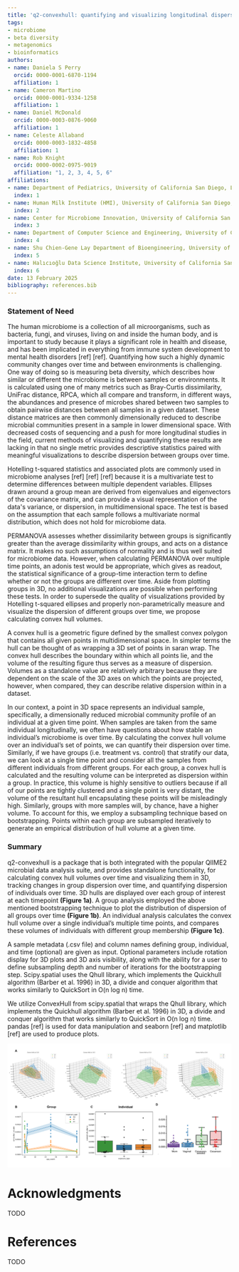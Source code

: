 ```yaml
---
title: 'q2-convexhull: quantifying and visualizing longitudinal dispersion in mircobiome datasets'
tags:
- microbiome
- beta diversity
- metagenomics
- bioinformatics
authors:
- name: Daniela S Perry
  orcid: 0000-0001-6870-1194
  affiliation: 1
- name: Cameron Martino
  orcid: 0000-0001-9334-1258
  affiliation: 1
- name: Daniel McDonald
  orcid: 0000-0003-0876-9060
  affiliation: 1
- name: Celeste Allaband
  orcid: 0000-0003-1832-4858
  affiliation: 1
- name: Rob Knight
  orcid: 0000-0002-0975-9019
  affiliation: "1, 2, 3, 4, 5, 6"
affiliations:
- name: Department of Pediatrics, University of California San Diego, La Jolla, CA, USA
  index: 1
- name: Human Milk Institute (HMI), University of California San Diego, La Jolla, CA, USA
  index: 2
- name: Center for Microbiome Innovation, University of California San Diego, La Jolla, CA, USA
  index: 3
- name: Department of Computer Science and Engineering, University of California San Diego, La Jolla, CA, USA
  index: 4
- name: Shu Chien-Gene Lay Department of Bioengineering, University of California San Diego, La Jolla, CA, USA
  index: 5
- name: Halıcıoğlu Data Science Institute, University of California San Diego, La Jolla, CA, USA
  index: 6
date: 13 February 2025
bibliography: references.bib
---
```

### Statement of Need

The human microbiome is a collection of all microorganisms, such as bacteria, fungi, and viruses, living on and inside the human body, and is important to study because it plays a significant role in health and disease, and has been implicated in everything from immune system development to mental health disorders [ref] [ref]. Quantifying how such a highly dynamic community changes over time and between environments is challenging. One way of doing so is measuring beta diversity, which describes how similar or different the microbiome is between samples or environments. It is calculated using one of many metrics such as Bray-Curtis dissimilarity, UniFrac distance, RPCA, which all compare and transform, in different ways, the abundances and presence of microbes shared between two samples to obtain pairwise distances between all samples in a given dataset. These distance matrices are then commonly dimensionally reduced to describe microbial communities present in a sample in lower dimensional space. With decreased costs of sequencing and a push for more longitudinal studies in the field, current methods of visualizing and quantifying these results are lacking in that no single metric provides descriptive statistics paired with meaningful visualizations to describe dispersion between groups over time.

Hotelling t-squared statistics and associated plots are commonly used in microbiome analyses [ref] [ref] [ref] because it is a multivariate test to determine differences between multiple dependent variables. Ellipses drawn around a group mean are derived from eigenvalues and eigenvectors of the covariance matrix, and can provide a visual representation of the data's variance, or dispersion, in multidimensional space. The test is based on the assumption that each sample follows a multivariate normal distribution, which does not hold for microbiome data.

PERMANOVA assesses whether dissimilarity between groups is significantly greater than the average dissimilarity within groups, and acts on a distance matrix. It makes no such assumptions of normality and is thus well suited for microbiome data. However, when calculating PERMANOVA over multiple time points, an adonis test would be appropriate, which gives as readout, the statistical significance of a group-time interaction term to define whether or not the groups are different over time. Aside from plotting groups in 3D, no additional visualizations are possible when performing these tests.
In order to supersede the quality of visualizations provided by Hotelling t-squared ellipses and properly non-parametrically measure and visualize the dispersion of different groups over time, we propose calculating convex hull volumes.

A convex hull is a geometric figure defined by the smallest convex polygon that contains all given points in multidimensional space. In simpler terms the hull can be thought of as wrapping a 3D set of points in saran wrap. The convex hull describes the boundary within which all points lie, and the volume of the resulting figure thus serves as a measure of dispersion. Volumes as a standalone value are relatively arbitrary because they are dependent on the scale of the 3D axes on which the points are projected, however, when compared, they can describe relative dispersion within in a dataset.

In our context, a point in 3D space represents an individual sample, specifically, a dimensionally reduced microbial community profile of an individual at a given time point. When samples are taken from the same individual longitudinally, we often have questions about how stable an individual’s microbiome is over time. By calculating the convex hull volume over an individual’s set of points, we can quantify their dispersion over time. 
Similarly, if we have groups (i.e. treatment vs. control) that stratify our data, we can look at a single time point and consider all the samples from different individuals from different groups. For each group, a convex hull is calculated and the resulting volume can be interpreted as dispersion within a group. In practice, this volume is highly sensitive to outliers because if all of our points are tightly clustered and a single point is very distant, the volume of the resultant hull encapsulating these points will be misleadingly high. Similarly, groups with more samples will, by chance, have a higher volume. To account for this, we employ a subsampling technique based on bootstrapping. Points within each group are subsampled iteratively to generate an empirical distribution of hull volume at a given time.

### Summary

q2-convexhull is a package that is both integrated with the popular QIIME2 microbial data analysis suite, and provides standalone functionality, for calculating convex hull volumes over time and visualizing them in 3D, tracking changes in group dispersion over time, and quantifying dispersion of individuals over time. 3D hulls are displayed over each group of interest at each timepoint **(Figure 1a)**. A group analysis employed the above mentioned bootstrapping technique to plot the distribution of dispersion of all groups over time **(Figure 1b)**. An individual analysis calculates the convex hull volume over a single individual’s multiple time points, and compares these volumes of individuals with different group membership **(Figure 1c)**.

A sample metadata (.csv file) and column names defining group, individual, and time (optional) are given as input. Optional parameters include rotation display for 3D plots and 3D axis visibility, along with the ability for a user to define subsampling depth and number of iterations for the bootstrapping step. 
Scipy.spatial uses the Qhull library, which implements the Quickhull algorithm (Barber et al. 1996) in 3D, a divide and conquer algorithm that works similarly to QuickSort in O(n log n) time.

We utilize ConvexHull from scipy.spatial that wraps the Qhull library, which implements the Quickhull algorithm (Barber et al. 1996) in 3D, a divide and conquer algorithm that works similarly to QuickSort in O(n log n) time. pandas [ref] is used for data manipulation and seaborn [ref] and matplotlib [ref] are used to produce plots.

![figure1](figure1.png)

# Acknowledgments
TODO

# References
TODO